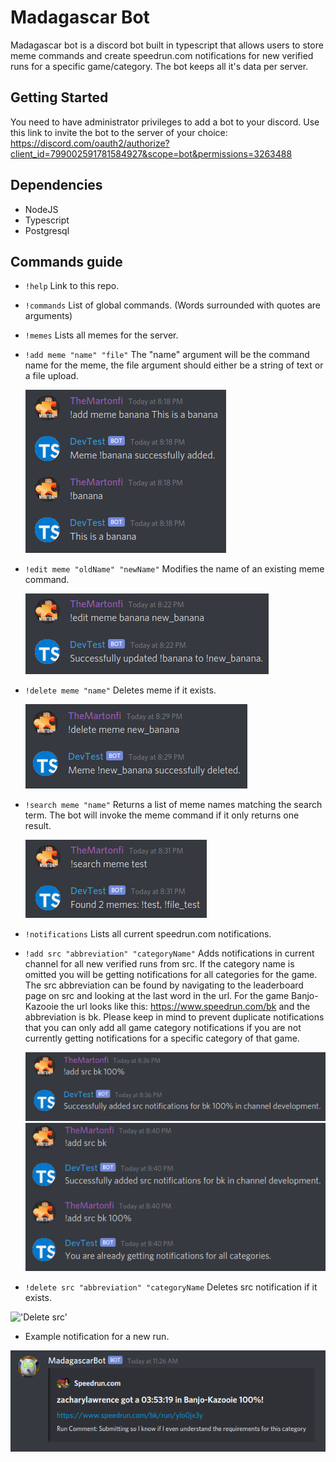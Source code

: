 # Madagascar Bot

Madagascar bot is a discord bot built in typescript that allows users to store meme commands and create speedrun.com notifications for new verified runs for a specific game/category. The bot keeps all it's data per server.

## Getting Started

You need to have administrator privileges to add a bot to your discord.
Use this link to invite the bot to the server of your choice: https://discord.com/oauth2/authorize?client_id=799002591781584927&scope=bot&permissions=3263488

## Dependencies

- NodeJS
- Typescript
- Postgresql

## Commands guide

- `!help` Link to this repo.

- `!commands` List of global commands. (Words surrounded with quotes are arguments)

- `!memes` Lists all memes for the server.

- `!add meme "name" "file"` The "name" argument will be the command name for the meme, the file argument should either be a string of text or a file upload.

  !['Add meme'](https://github.com/TheMartonfi/madagascar-bot/blob/master/docs/Add%20meme.png?raw=true)

- `!edit meme "oldName" "newName"` Modifies the name of an existing meme command.

  !['Edit meme'](https://github.com/TheMartonfi/madagascar-bot/blob/documentation/docs/Edit%20meme.png?raw=true)

- `!delete meme "name"` Deletes meme if it exists.

  !['Delete meme'](https://github.com/TheMartonfi/madagascar-bot/blob/documentation/docs/Delete%20meme.png?raw=true)

- `!search meme "name"` Returns a list of meme names matching the search term. The bot will invoke the meme command if it only returns one result.

  !['Search meme'](https://github.com/TheMartonfi/madagascar-bot/blob/documentation/docs/Search%20meme.png?raw=true)

- `!notifications` Lists all current speedrun.com notifications.

- `!add src "abbreviation" "categoryName"` Adds notifications in current channel for all new verified runs from src. If the category name is omitted you will be getting notifications for all categories for the game. The src abbreviation can be found by navigating to the leaderboard page on src and looking at the last word in the url. For the game Banjo-Kazooie the url looks like this: https://www.speedrun.com/bk and the abbreviation is bk. Please keep in mind to prevent duplicate notifications that you can only add all game category notifications if you are not currently getting notifications for a specific category of that game.

  !['Add src'](https://github.com/TheMartonfi/madagascar-bot/blob/documentation/docs/Add%20src.png?raw=true)  
  !['Duplicate src'](https://github.com/TheMartonfi/madagascar-bot/blob/documentation/docs/Src%20duplicate.png?raw=true)

- `!delete src "abbreviation" "categoryName` Deletes src notification if it exists.

!['Delete src']()

- Example notification for a new run.

!['Src notification'](https://github.com/TheMartonfi/madagascar-bot/blob/documentation/docs/Src%20notification.png?raw=true)
